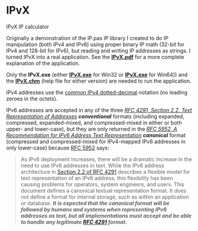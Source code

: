 # IPvX
IPvX IP calculator

Originally a demonstration of the IP.pas IP library I created to do IP manipulation (both IPv4 and IPv6) using proper binary IP math (32-bit for IPv4 and 128-bit for IPv6), but reading and writing IP addresses as strings. I turned IPvX into a real application. See the **[IPvX.pdf](https://github.com/rmaupin/IPvX/raw/main/IPvX.pdf)** for a more complete explanation of the application.

Only the **IPvX.exe** (either **[IPvX.exe](https://github.com/rmaupin/IPvX/releases/download/v22.10.4.1-x86/IPvX.exe)** for Win32 or **[IPvX.exe](https://github.com/rmaupin/IPvX/releases/download/v22.10.4.1-x64/IPvX.exe)** for Win64]) and the **[IPvX.chm](https://github.com/rmaupin/IPvX/raw/main/IPvX.chm)** (help file for either version) are needed to run the application.

IPv4 addresses use the [common IPv4 dotted-decimal](https://en.wikipedia.org/wiki/Dot-decimal_notation#IPv4_address) notation (no leading zeroes in the octets).

IPv6 addresses are accepted in any of the three _[RFC 4291, Section 2.2. Text Representation of Addresses](https://www.rfc-editor.org/rfc/rfc4291.html#section-2.2)_ ***conventional*** formats (including expanded, compressed, expanded-mixed, and compressed-mixed in either or both upper- and lower-case), but they are only returned in the _[RFC 5952, A Recommendation for IPv6 Address Text Representation](https://www.rfc-editor.org/rfc/rfc5952)_ ***canonical*** format (compressed and compressed-mixed for IPv4-mapped IPv6 addresses in only lower-case) because [RFC 5952](https://www.rfc-editor.org/rfc/rfc5952) says:

> As IPv6 deployment increases, there will be a dramatic increase in the need to use IPv6 addresses in text. While the IPv6 address architecture in [Section 2.2 of RFC 4291](https://www.rfc-editor.org/rfc/rfc4291.html#section-2.2) describes a flexible model for text representation of an IPv6 address, this flexibility has been causing problems for operators, system engineers, and users. This document defines a canonical textual representation format. It does not define a format for internal storage, such as within an application or database. ***It is expected that the canonical format will be followed by humans and systems when representing IPv6 addresses as text, but all implementations must accept and be able to handle any legitimate [RFC 4291](https://www.rfc-editor.org/rfc/rfc4291.html) format.***
